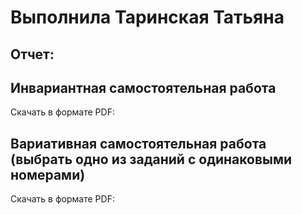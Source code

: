 # Выполнила Таринская Татьяна

## Отчет:



## Инвариантная самостоятельная работа

Скачать в формате PDF: 

## Вариативная самостоятельная работа (выбрать одно из заданий с одинаковыми номерами)

Скачать в формате PDF:



